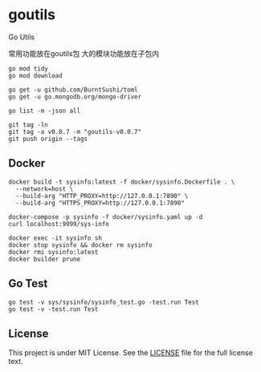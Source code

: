 # goutils

Go Utils

常用功能放在goutils包
大的模块功能放在子包内

```shell
go mod tidy
go mod download

go get -u github.com/BurntSushi/toml
go get -u go.mongodb.org/mongo-driver

go list -m -json all
```

```shell
git tag -ln
git tag -a v0.0.7 -m "goutils-v0.0.7"
git push origin --tags
```

## Docker
```shell
docker build -t sysinfo:latest -f docker/sysinfo.Dockerfile . \
  --network=host \
  --build-arg "HTTP_PROXY=http://127.0.0.1:7890" \
  --build-arg "HTTPS_PROXY=http://127.0.0.1:7890"

docker-compose -p sysinfo -f docker/sysinfo.yaml up -d
curl localhost:9999/sys-info

docker exec -it sysinfo sh
docker stop sysinfo && docker rm sysinfo
docker rmi sysinfo:latest
docker builder prune

```

## Go Test

```shell
go test -v sys/sysinfo/sysinfo_test.go -test.run Test
go test -v -test.run Test
```

## License

This project is under MIT License. See the [LICENSE](LICENSE) file for the full license text.
